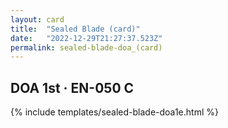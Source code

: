 ```yaml
---
layout: card
title:  "Sealed Blade (card)"
date:   "2022-12-29T21:27:37.523Z"
permalink: sealed-blade-doa_(card)
---
```


## DOA 1st &middot; EN-050 C

{% include templates/sealed-blade-doa1e.html %}
